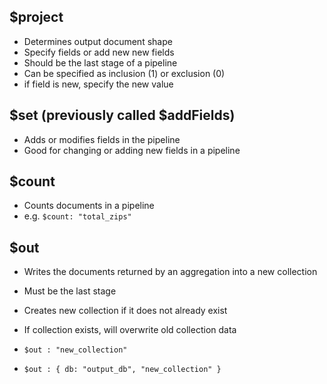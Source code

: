 ## $project
- Determines output document shape
- Specify fields or add new new fields
- Should be the last stage of a pipeline
- Can be specified as inclusion (1) or exclusion (0)
- if field is new, specify the new value


## $set (previously called $addFields)
- Adds or modifies fields in the pipeline
- Good for changing or adding new fields in a pipeline


## $count
- Counts documents in a pipeline
- e.g. `$count: "total_zips"`


## $out
- Writes the documents returned by an aggregation into a new collection
- Must be the last stage
- Creates new collection if it does not already exist
- If collection exists, will overwrite old collection data

- `$out : "new_collection"`
- `$out : { db: "output_db", "new_collection" }`
